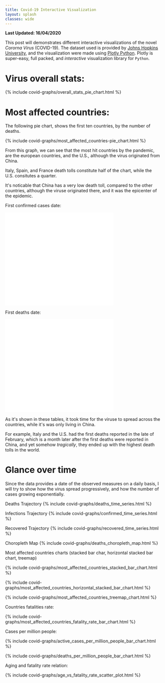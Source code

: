 ```yaml
---
title: Covid-19 Interactive Visualization
layout: splash
classes: wide
---
```


**Last Updated: 16/04/2020**

This post will demonstrates different interactive visualizations of the novel *Cororna Virus* (COVID-19). The dataset used is provided by [Johns Hopkins University](https://github.com/CSSEGISandData/COVID-19), and the visualization were made using [Plotly Python](https://plotly.com/python/). Plotly is super-easy, full packed, and *interactive* visualization library for `Python`.

# Virus overall stats:
{% include covid-graphs/overall_stats_pie_chart.html %}

# Most affected countries:
The following pie chart, shows the first ten countries, by the number of deaths.

{% include covid-graphs/most_affected_countries-pie_chart.html %}

From this graph, we can see that the most hit countries by the pandemic, are the european countries, and the U.S., although the virus originated from China.

Italy, Spain, and France death tolls constitute half of the chart, while the U.S. consitutes a quarter.

It's noticable that China has a very low death toll, compared to the other countries, although the viruse originated there, and it was the epicenter of the epidemic.

First confirmed cases date:

<div class="table-container" style="width: 350px; height: 300px;">
    <iframe src="/assets/visualizations/first_infection_date_table.html" id="igraph" scrolling="no" style="border: none; position: relative; height: 100%; width: 100%;" seamless="seamless"></iframe>
</div>

First deaths date:

<div class="table-container" style="width: 350px; height: 300px;">
    <iframe src="/assets/visualizations/first_death_date_table.html" id="igraph" scrolling="no" style="border: none; position: relative; height: 100%; width: 100%;" seamless="seamless"></iframe>
</div>

As it's shown in these tables, it took time for the viruse to spread across the countries, while it's was only living in China.


For example, Italy and the U.S. had the first deaths reported in the late of February, which is a month later after the first deaths were reported in China, and yet somehow *tragically*, they ended up with the highest death tolls in the world.

# Glance over time
Since the data provides a date of the observed measures on a daily basis, I will try to show how the virus spread progressively, and how the number of cases growing exponentially.

Deaths Trajectory
{% include covid-graphs/deaths_time_series.html %}

Infections Trajectory
{% include covid-graphs/confirmed_time_series.html %}

Recovered Trajectory
{% include covid-graphs/recovered_time_series.html %}

Choropleth Map
{% include covid-graphs/deaths_choropleth_map.html %}

Most affected countries charts (stacked bar char, horizontal stacked bar chart, treemap)

{% include covid-graphs/most_affected_countries_stacked_bar_chart.html %}

{% include covid-graphs/most_affected_countries_horizontal_stacked_bar_chart.html %}

{% include covid-graphs/most_affected_countries_treemap_chart.html %}

Countries fatalities rate:

{% include covid-graphs/most_affected_countries_fatality_rate_bar_chart.html %}

Cases per million people:

{% include covid-graphs/active_cases_per_million_people_bar_chart.html %}

{% include covid-graphs/deaths_per_million_people_bar_chart.html %}

Aging and fatality rate relation:

{% include covid-graphs/age_vs_fatality_rate_scatter_plot.html %}